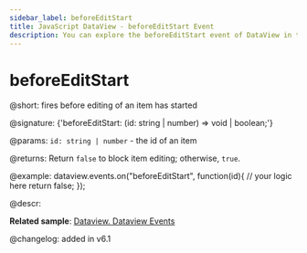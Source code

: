 ```yaml
---
sidebar_label: beforeEditStart
title: JavaScript DataView - beforeEditStart Event 
description: You can explore the beforeEditStart event of DataView in the documentation of the DHTMLX JavaScript UI library. Browse developer guides and API reference, try out code examples and live demos, and download a free 30-day evaluation version of DHTMLX Suite 7.
---
```


# beforeEditStart

@short: fires before editing of an item has started

@signature: {'beforeEditStart: (id: string | number) => void | boolean;'}

@params:
`id: string | number` - the id of an item

@returns:
Return `false` to block item editing; otherwise, `true`.

@example:
dataview.events.on("beforeEditStart", function(id){
	// your logic here
    return false;
});

@descr:

**Related sample**: [Dataview. Dataview Events](https://snippet.dhtmlx.com/2d74uyoh)

@changelog: added in v6.1
